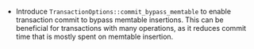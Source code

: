 * Introduce `TransactionOptions::commit_bypass_memtable` to enable transaction commit to bypass memtable insertions. This can be beneficial for transactions with many operations, as it reduces commit time that is mostly spent on memtable insertion.  